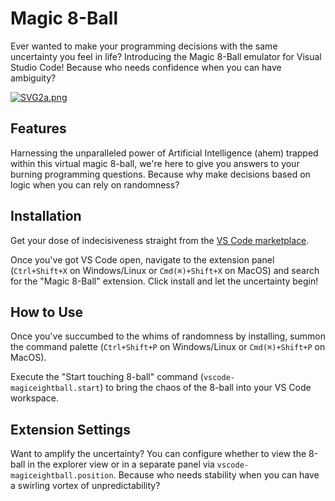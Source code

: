 # Magic 8-Ball

Ever wanted to make your programming decisions with the same uncertainty you feel in life? Introducing the Magic 8-Ball emulator for Visual Studio Code! Because who needs confidence when you can have ambiguity?

[![SVG2a.png](https://s9.gifyu.com/images/SVG2a.png)](https://gifyu.com/image/SVG2a)

## Features

Harnessing the unparalleled power of Artificial Intelligence (ahem) trapped within this virtual magic 8-ball, we're here to give you answers to your burning programming questions. Because why make decisions based on logic when you can rely on randomness?

## Installation

Get your dose of indecisiveness straight from the [VS Code marketplace]().

Once you've got VS Code open, navigate to the extension panel (`Ctrl+Shift+X` on Windows/Linux or `Cmd(⌘)+Shift+X` on MacOS) and search for the "Magic 8-Ball" extension. Click install and let the uncertainty begin!


## How to Use

Once you've succumbed to the whims of randomness by installing, summon the command palette (`Ctrl+Shift+P` on Windows/Linux or `Cmd(⌘)+Shift+P` on MacOS).

Execute the "Start touching 8-ball" command (`vscode-magiceightball.start`) to bring the chaos of the 8-ball into your VS Code workspace.

## Extension Settings

Want to amplify the uncertainty? You can configure whether to view the 8-ball in the explorer view or in a separate panel via `vscode-magiceightball.position`. Because who needs stability when you can have a swirling vortex of unpredictability?